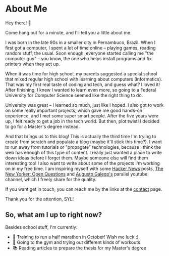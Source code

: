 # About Me

Hey there! 👋 

Come hang out for a minute, and I'll tell you a little about me.

I was born in the late 90s in a smaller city in Pernambuco, Brazil. When I first got a computer, I spent a lot of time online – playing games, reading random stuff, the usual. Soon enough, everyone started calling me "the computer guy" – you know, the one who helps install programs and fix printers when they act up.

When it was time for high school, my parents suggested a special school that mixed regular high school with learning about computers (Informatics). That was my first real taste of coding and tech, and guess what? I loved it! After finishing, I knew I wanted to learn even more, so going to a Federal University for Computer Science seemed like the right thing to do.

University was great – I learned so much, just like I hoped. I also got to work on some really important projects, which gave me good hands-on experience, and I met some super smart people. After the five years were up, I felt ready to get a job in the tech world. But then, plot twist! I decided to go for a Master's degree instead.

And that brings us to this blog! This is actually the third time I'm trying to create from scratch and populate a blog (maybe it'll stick this time?). I want to run away from tutorials or "propagate" technologies, because I think the web has enough of this type of content. I really just wanted a place to write down ideas before I forget them. Maybe someone else will find them interesting too! I also want to write about some of the projects I'm working on in my free time. I am inspiring myself with some [Hacker News](https://news.ycombinator.com/) posts, [The New Yorker: Open Questions](https://www.newyorker.com/culture/open-questions) and [Augusto Galego's](https://www.youtube.com/@GutoMonologos) parallel youtube channel, which I freely share for the quality.

If you want get in touch, you can reach me by the links at the [contact](/contact) page.

Thank you for the attention, SYL!

## So, what am I up to right now?

Besides school stuff, I'm currently:

- 🏃 Training to run a half marathon in October! Wish me luck :)
- 💪 Going to the gym and trying out different kinds of workouts
- 📚 Reading articles to prepare the thesis for my Master's degree

